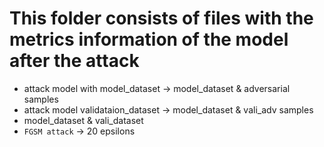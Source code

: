 # This folder consists of files with the metrics information of the model after the attack

- attack model with model_dataset -> model_dataset & adversarial samples
- attack model validataion_dataset -> model_dataset & vali_adv samples
- model_dataset & vali_dataset
- ```FGSM attack``` -> 20 epsilons
